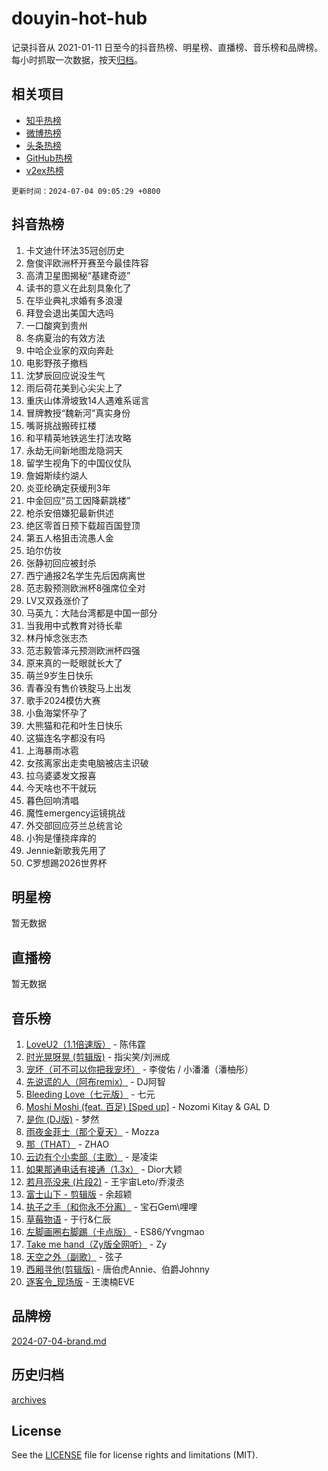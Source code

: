 # douyin-hot-hub

记录抖音从 2021-01-11 日至今的抖音热榜、明星榜、直播榜、音乐榜和品牌榜。每小时抓取一次数据，按天[归档](archives)。

## 相关项目

- [知乎热榜](https://github.com/lonnyzhang423/zhihu-hot-hub)
- [微博热榜](https://github.com/lonnyzhang423/weibo-hot-hub)
- [头条热榜](https://github.com/lonnyzhang423/toutiao-hot-hub)
- [GitHub热榜](https://github.com/lonnyzhang423/github-hot-hub)
- [v2ex热榜](https://github.com/lonnyzhang423/v2ex-hot-hub)


`更新时间：2024-07-04 09:05:29 +0800`

## 抖音热榜

1. 卡文迪什环法35冠创历史
1. 詹俊评欧洲杯开赛至今最佳阵容
1. 高清卫星图揭秘“基建奇迹”
1. 读书的意义在此刻具象化了
1. 在毕业典礼求婚有多浪漫
1. 拜登会退出美国大选吗
1. 一口酸爽到贵州
1. 冬病夏治的有效方法
1. 中哈企业家的双向奔赴
1. 电影野孩子撤档
1. 沈梦辰回应说没生气
1. 雨后荷花美到心尖尖上了
1. 重庆山体滑坡致14人遇难系谣言
1. 冒牌教授“魏新河”真实身份
1. 嘴哥挑战搬砖扛楼
1. 和平精英地铁逃生打法攻略
1. 永劫无间新地图龙隐洞天
1. 留学生视角下的中国仪仗队
1. 詹姆斯续约湖人
1. 炎亚纶确定获缓刑3年
1. 中金回应“员工因降薪跳楼”
1. 枪杀安倍嫌犯最新供述
1. 绝区零首日预下载超百国登顶
1. 第五人格狙击流愚人金
1. 珀尔仿妆
1. 张静初回应被封杀
1. 西宁通报2名学生先后因病离世
1. 范志毅预测欧洲杯8强席位全对
1. LV又双叒涨价了
1. 马英九：大陆台湾都是中国一部分
1. 当我用中式教育对待长辈
1. 林丹悼念张志杰
1. 范志毅管泽元预测欧洲杯四强
1. 原来真的一眨眼就长大了
1. 萌兰9岁生日快乐
1. 青春没有售价铁腚马上出发
1. 歌手2024模仿大赛
1. 小鱼海棠怀孕了
1. 大熊猫和花和叶生日快乐
1. 这猫连名字都没有吗
1. 上海暴雨冰雹
1. 女孩离家出走卖电脑被店主识破
1. 拉乌婆婆发文报喜
1. 今天啥也不干就玩
1. 暮色回响清唱
1. 魔性emergency运镜挑战
1. 外交部回应芬兰总统言论
1. 小狗是懂挠痒痒的
1. Jennie新歌我先用了
1. C罗想踢2026世界杯

## 明星榜

暂无数据

## 直播榜

暂无数据

## 音乐榜

1. [LoveU2（1.1倍速版）](https://sf5-hl-cdn-tos.douyinstatic.com/obj/tos-cn-ve-2774/oQMeDffLaEmgMwgCOEMAFCI6INzoFPgWdD0rsa) - 陈伟霆
1. [时光晃呀晃 (剪辑版)](https://sf5-hl-cdn-tos.douyinstatic.com/obj/tos-cn-ve-2774/o8ACeQem3gwI1x3GIYGAfKG0LJebKFRJDwRwyW) - 指尖笑/刘洲成
1. [宠坏（可不可以你把我宠坏）](https://sf5-hl-cdn-tos.douyinstatic.com/obj/tos-cn-ve-2774/ocWI8ft2gd0rAfXKzvKGeMQM6fVLTLfA8UJzwl) - 李俊佑 / 小潘潘（潘柚彤）
1. [先说谎的人（阿布remix）](https://sf5-hl-cdn-tos.douyinstatic.com/obj/tos-cn-ve-2774/owQtOFmAzBgxBKDOYfeCTQTgE9cDORrOQqmCZy) - DJ阿智
1. [Bleeding Love（七元版）](https://sf3-cdn-tos.douyinstatic.com/obj/tos-cn-ve-2774/oEgC9eZFHQ1MfSRnrfkzFp8AayDWqAQMABBgUs) - 七元
1. [Moshi Moshi (feat. 百足) [Sped up]](https://sf5-hl-cdn-tos.douyinstatic.com/obj/tos-cn-ve-2774/ocCPFQcXJLeroaIdQLIGAoeeYM3OAUYGDguHXz) - Nozomi Kitay & GAL D
1. [是你 (DJ版)](https://sf5-hl-cdn-tos.douyinstatic.com/obj/tos-cn-ve-2774/1ec766e572b34c42853ce6315d426850) - 梦然
1. [雨夜金菲士（那个夏天）](https://sf5-hl-cdn-tos.douyinstatic.com/obj/tos-cn-ve-2774/osPmPLDWQBBE2Z6bftCgYwkFaF4pEYEneXaZQs) - Mozza
1. [那（THAT）](https://sf3-cdn-tos.douyinstatic.com/obj/tos-cn-ve-2774/oIIWGeBZCnlGx9tl0gFlCfwlQbj7QWAD8HYAGg) - ZHAO
1. [云边有个小卖部（主歌）](https://sf5-hl-cdn-tos.douyinstatic.com/obj/tos-cn-ve-2774/okvgzOZylLA4WYUHkAhpy5DrCiqAmBjiMIkJp) - 是凌柒
1. [如果那通电话有接通（1.3x）](https://sf3-cdn-tos.douyinstatic.com/obj/tos-cn-ve-2774/ocJeJKhUhAJG8EYZiEFfGFAPkD3beMQ5mwDv1e) - Dior大颖
1. [若月亮没来 (片段2)](https://sf5-hl-cdn-tos.douyinstatic.com/obj/tos-cn-ve-2774/ocQavLLjkCOeDxGyYeIMGgNAIwJ0QXE1Ve3Fzv) - 王宇宙Leto/乔浚丞
1. [富士山下 - 剪辑版](https://sf5-hl-cdn-tos.douyinstatic.com/obj/tos-cn-ve-2774/o4QGmeUZhQXvtC5BDkogeQni8WbdCBUJEYI12v) - 余超颖
1. [执子之手（和你永不分离）](https://sf5-hl-cdn-tos.douyinstatic.com/obj/tos-cn-ve-2774/oU4mUWISThYfqtA61VOl8PAQGeK2LGGQfFCZfY) - 宝石Gem\哩哩
1. [草莓物语](https://sf5-hl-cdn-tos.douyinstatic.com/obj/tos-cn-ve-2774/okynhJ7jEAIIZBfsLgYMEI8QC3WbQNN66RKzhT) - 于行&仁辰
1. [左脚画圈右脚踢（卡点版）](https://sf5-hl-cdn-tos.douyinstatic.com/obj/tos-cn-ve-2774/oAoAIr8BJv8B7W4CEBMsaSfDWrAiF4izwIDMJg) - ES86/Yvngmao
1. [Take me hand（Zy版全网听）](https://sf3-cdn-tos.douyinstatic.com/obj/tos-cn-ve-2774/owyUoUuVpA1I7BiszAYMSqbGseWQw8P7Ea2BiR) - Zy
1. [天空之外（副歌）](https://sf5-hl-cdn-tos.douyinstatic.com/obj/tos-cn-ve-2774/oAYn0BTp8jS8iSyZSHMUWAikyvAWI1c7aiJTr) - 弦子
1. [西厢寻他(剪辑版)](https://sf5-hl-cdn-tos.douyinstatic.com/obj/tos-cn-ve-2774/oUsAVfAQKlRNxEv5qxvIB8o5qmIWUcXbzJKJhw) - 唐伯虎Annie、伯爵Johnny
1. [逐客令_现场版](https://sf5-hl-cdn-tos.douyinstatic.com/obj/tos-cn-ve-2774/okjvqFftEMAIgLPvI8f4MT5CZVyxmDQdBOwjBv) - 王澳楠EVE

## 品牌榜

[2024-07-04-brand.md](archives/2024-07-04-brand.md)

## 历史归档

[archives](archives)

## License

See the [LICENSE](LICENSE) file for license rights and limitations (MIT).
